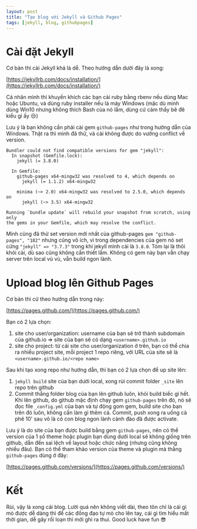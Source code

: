 ```yaml
---
layout: post
title: "Tạo blog với Jekyll và Github Pages"
tags: [jekyll, blog, githubpages]
---
```

# Cài đặt Jekyll

Cơ bản thì cài Jekyll khá là dễ. Theo hướng dẫn dưới đây là xong:

[https://jekyllrb.com/docs/installation/](https://jekyllrb.com/docs/installation/)

Cá nhân mình thì khuyến khích các bạn cài ruby bằng rbenv nếu dùng Mac hoặc Ubuntu, và dùng ruby installer nếu là máy Windows (mặc dù mình dùng Win10 nhưng không thích Bash của nó lắm, dùng cứ cảm thấy bê đê kiểu gì ấy :unamused:)

Lưu ý là bạn không cần phải cài gem `github-pages` như trong hướng dẫn của Windows. Thật ra thì mình đã thử, và cài không được do vướng conflict về version.

```
Bundler could not find compatible versions for gem "jekyll":
  In snapshot (Gemfile.lock):
    jekyll (= 3.8.0)

  In Gemfile:
    github-pages x64-mingw32 was resolved to 4, which depends on
      jekyll (= 1.1.2) x64-mingw32

    minima (~> 2.0) x64-mingw32 was resolved to 2.5.0, which depends on
      jekyll (~> 3.5) x64-mingw32

Running `bundle update` will rebuild your snapshot from scratch, using only
the gems in your Gemfile, which may resolve the conflict.
```

Mình cũng đã thử set version mới nhất của github-pages `gem "github-pages", "182"` nhưng cũng vô ích, vì trong dependencies của gem nó set cứng `"jekyll" => "3.7.3"` trong khi jekyll mình cài là `3.8.0`. Tóm lại là thôi khỏi cài, dù sao cũng không cần thiết lắm. Không có gem này bạn vẫn chạy server trên local vù vù, vẫn build ngon lành.

# Upload blog lên Github Pages
Cơ bản thì cứ theo hướng dẫn trong này:

[https://pages.github.com/](https://pages.github.com/)

Bạn có 2 lựa chọn:
1. site cho user/organization: username của bạn sẽ trở thành subdomain của github.io => site của bạn sẽ có dạng `<username>.github.io`
2. site cho project: từ cái site cho user/organization ở trên, bạn có thể chia ra nhiều project site, mỗi project 1 repo riêng, với URL của site sẽ là `<username>.github.io/<repo name>`

Sau khi tạo xong repo như hướng dẫn, thì bạn có 2 lựa chọn để up site lên:
1. `jekyll build` site của bạn dưới local, xong rùi commit folder `_site` lên repo trên github
2. Commit thẳng folder blog của bạn lên github luôn, khỏi build biếc gì hết. Khi lên github, do github mặc định chạy gem `github-pages` trên đó, nó sẽ đọc file `_config.yml` của bạn và tự động gom gem, build site cho bạn trên đó luôn, không cần làm gì thêm cả. Commit, push xong ra uống cà phê 10' sau vô là có con blog ngon lành cành đào đã được activate.

Lưu ý là do site của bạn được build bằng gem `github-pages`, nên có thể version của 1 số theme hoặc plugin bạn dùng dưới local sẽ không giống trên github, dẫn đến sai lệch về layout hoặc chức năng (nhưng cũng không nhiều đâu). Bạn có thể tham khảo version của theme và plugin mà thằng `github-pages` dùng ở đây:

[https://pages.github.com/versions/](https://pages.github.com/versions/)

# Kết
Rùi, vậy là xong cái blog. Lười quá nên không viết dài, theo tôn chỉ là cái gì mò được dễ dàng thì để các đồng đạo tự mò cho lên tay, cái gì tìm hiểu mất thời gian, dễ gây rối loạn thì mới ghi ra thui. Good luck have fun :sunglasses: